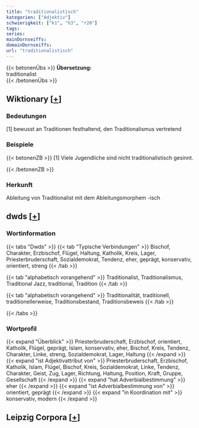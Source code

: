 ```yaml
---
title: "traditionalistisch"
kategorien: ["Adjektiv"]
schwierigkeit: ["k1", "h3", "r20"]
tags:
series:
mainDornseiffs:
domainDornseiffs:
url: "traditionalistisch"
---
```


{{< betonenÜbs >}}
**Übersetzung:**  
traditionalist  
{{< /betonenÜbs >}}

## Wiktionary [[+](https://de.wiktionary.org/wiki/traditionalistisch)]

### Bedeutungen
[1] bewusst an Traditionen festhaltend, den Traditionalismus vertretend  

### Beispiele
{{< betonenZB >}}
[1] Viele Jugendliche sind nicht traditionalistisch gesinnt.  

{{< /betonenZB >}}
### Herkunft
Ableitung von Traditionalist mit dem Ableitungsmorphem -isch  



## dwds [[+](https://www.dwds.de/wb/traditionalistisch)]

### Wortinformation
{{< tabs "Dwds" >}}
{{< tab "Typische Verbindungen" >}}
Bischof, Charakter, Erzbischof, Flügel, Haltung, Katholik, Kreis, Lager, Priesterbruderschaft, Sozialdemokrat, Tendenz, eher, geprägt, konservativ, orientiert, streng
{{< /tab >}}

{{< tab "alphabetisch vorangehend" >}}
Traditionalist, Traditionalismus, Traditional Jazz, traditional, Tradition
{{< /tab >}}

{{< tab "alphabetisch vorangehend" >}}
Traditionalität, traditionell, traditionellerweise, Traditionsbestand, Traditionsbeweis
{{< /tab >}}

{{< /tabs >}}

### Wortprofil
{{< expand "Überblick" >}} Priesterbruderschaft, Erzbischof, orientiert, Katholik, Flügel, geprägt, Islam, konservativ, eher, Bischof, Kreis, Tendenz, Charakter, Linke, streng, Sozialdemokrat, Lager, Haltung {{< /expand >}}
{{< expand "ist Adjektivattribut von" >}} Priesterbruderschaft, Erzbischof, Katholik, Islam, Flügel, Bischof, Kreis, Sozialdemokrat, Linke, Tendenz, Charakter, Geist, Zug, Lager, Richtung, Haltung, Position, Kraft, Gruppe, Gesellschaft {{< /expand >}}
{{< expand "hat Adverbialbestimmung" >}} eher {{< /expand >}}
{{< expand "ist Adverbialbestimmung von" >}} orientiert, geprägt {{< /expand >}}
{{< expand "in Koordination mit" >}} konservativ, modern {{< /expand >}}

## Leipzig Corpora [[+](https://corpora.uni-leipzig.de/en/res?word=traditionalistisch&corpusId=deu_newscrawl-public_2018)]

